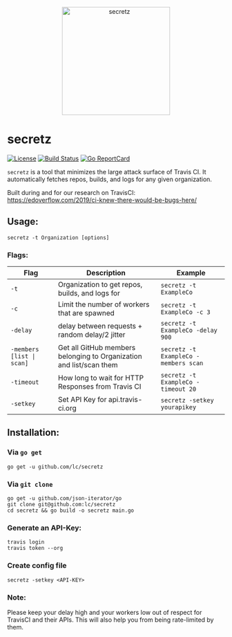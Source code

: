 <p align="center">
<img src="https://github.com/lc/secretz/raw/master/secretz.png" alt="secretz" width="250" />
</p>

# secretz
[![License](https://img.shields.io/badge/license-MIT-_red.svg)](https://opensource.org/licenses/MIT)
[![Build Status](https://travis-ci.org/lc/secretz.svg?branch=master)](https://travis-ci.org/lc/secretz)
[![Go ReportCard](https://goreportcard.com/badge/github.com/lc/secretz#1)](https://goreportcard.com/report/github.com/lc/secretz)

`secretz` is a tool that minimizes the large attack surface of Travis CI. It automatically fetches repos, builds, and logs for any given organization. 

Built during and for our research on TravisCI: https://edoverflow.com/2019/ci-knew-there-would-be-bugs-here/


## Usage:
`secretz -t Organization [options]`


### Flags:
| Flag | Description | Example |
|------|-------------|---------|
| `-t` | Organization to get repos, builds, and logs for | `secretz -t ExampleCo` |
| `-c` | Limit the number of workers that are spawned | `secretz -t ExampleCo -c 3` |
| `-delay` | delay between requests + random delay/2 jitter | `secretz -t ExampleCo -delay 900`|
| `-members [list \| scan]` | Get all GitHub members belonging to Organization and list/scan them | `secretz -t ExampleCo -members scan` |
| `-timeout` | How long to wait for HTTP Responses from Travis CI | `secretz -t ExampleCo -timeout 20` |
| `-setkey` | Set API Key for api.travis-ci.org | `secretz -setkey yourapikey` |

## Installation:

### Via `go get`
```
go get -u github.com/lc/secretz
```

### Via `git clone`

```
go get -u github.com/json-iterator/go
git clone git@github.com:lc/secretz
cd secretz && go build -o secretz main.go
```


### Generate an API-Key: 
```
travis login
travis token --org
```

### Create config file
`secretz -setkey <API-KEY>`


### Note:
Please keep your delay high and your workers low out of respect for TravisCI and their APIs. This will also help you from being rate-limited by them. 
